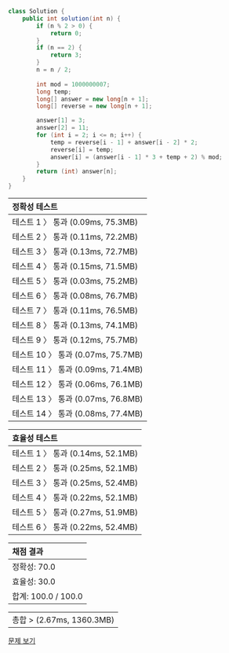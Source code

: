 ```java
class Solution {
    public int solution(int n) {
        if (n % 2 > 0) {
            return 0;
        }
        if (n == 2) {
            return 3;
        }
        n = n / 2;
        
        int mod = 1000000007;
        long temp;
        long[] answer = new long[n + 1];
        long[] reverse = new long[n + 1];

        answer[1] = 3;
        answer[2] = 11;
        for (int i = 2; i <= n; i++) {
            temp = reverse[i - 1] + answer[i - 2] * 2;
            reverse[i] = temp;
            answer[i] = (answer[i - 1] * 3 + temp + 2) % mod;
        }
        return (int) answer[n];
    }
}
```
 | 정확성 테스트 | 
 |  :-  | 
 | 테스트 1 〉	통과 (0.09ms, 75.3MB) | 
 | 테스트 2 〉	통과 (0.11ms, 72.2MB) | 
 | 테스트 3 〉	통과 (0.13ms, 72.7MB) | 
 | 테스트 4 〉	통과 (0.15ms, 71.5MB) | 
 | 테스트 5 〉	통과 (0.03ms, 75.2MB) | 
 | 테스트 6 〉	통과 (0.08ms, 76.7MB) | 
 | 테스트 7 〉	통과 (0.11ms, 76.5MB) | 
 | 테스트 8 〉	통과 (0.13ms, 74.1MB) | 
 | 테스트 9 〉	통과 (0.12ms, 75.7MB) | 
 | 테스트 10 〉	통과 (0.07ms, 75.7MB) | 
 | 테스트 11 〉	통과 (0.09ms, 71.4MB) | 
 | 테스트 12 〉	통과 (0.06ms, 76.1MB) | 
 | 테스트 13 〉	통과 (0.07ms, 76.8MB) | 
 | 테스트 14 〉	통과 (0.08ms, 77.4MB) | 

 | 효율성 테스트 | 
 | :- | 
 | 테스트 1 〉	통과 (0.14ms, 52.1MB) | 
 | 테스트 2 〉	통과 (0.25ms, 52.1MB) | 
 | 테스트 3 〉	통과 (0.25ms, 52.4MB) | 
 | 테스트 4 〉	통과 (0.22ms, 52.1MB) | 
 | 테스트 5 〉	통과 (0.27ms, 51.9MB) | 
 | 테스트 6 〉	통과 (0.22ms, 52.4MB) | 

 | 채점 결과 | 
 | :- | 
 | 정확성: 70.0 | 
 | 효율성: 30.0 | 
 | 합계: 100.0 / 100.0 | 

 || 
 | :- | 
 | 총합 > (2.67ms, 1360.3MB) | 

[문제 보기](https://programmers.co.kr/learn/courses/30/lessons/12902?language=java)